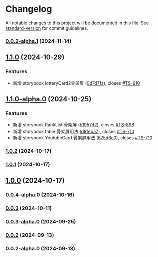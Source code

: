 # Changelog

All notable changes to this project will be documented in this file. See [standard-version](https://github.com/conventional-changelog/standard-version) for commit guidelines.

### [0.0.2-alpha.1](https://github.com/acrool/acrool-react-jackpot/compare/v0.0.2-alpha.0...v0.0.2-alpha.1) (2024-11-14)

## [1.1.0](https://github.com/acrool/acrool-react-jackpot/compare/v1.1.0-alpha.0...v1.1.0) (2024-10-29)


### Features

* 新增 storybook lotteryCard2骨架屏 ([0d7d7fa](https://github.com/acrool/acrool-react-jackpot/commit/0d7d7fa67d9ac1ebe24c2ae68a2b3b91b7b36064)), closes [#TS-910](https://github.com/acrool/acrool-react-jackpot/issues/TS-910)

## [1.1.0-alpha.0](https://github.com/acrool/acrool-react-jackpot/compare/v1.0.2...v1.1.0-alpha.0) (2024-10-25)


### Features

* 新增 storybook RankList 骨架屏 ([b1957d2](https://github.com/acrool/acrool-react-jackpot/commit/b1957d2f1e02c2f216ec72fd24da8213d14811e8)), closes [#TS-898](https://github.com/acrool/acrool-react-jackpot/issues/TS-898)
* 新增 storybook table 骨架屏用法 ([d8feba7](https://github.com/acrool/acrool-react-jackpot/commit/d8feba772a084b75c570175bde6bf245a274c325)), closes [#TS-710](https://github.com/acrool/acrool-react-jackpot/issues/TS-710)
* 新增 storybook YoutubeCard 骨架屏用法 ([675d6c0](https://github.com/acrool/acrool-react-jackpot/commit/675d6c0982869ce97928e7e7dec314988e35d9b5)), closes [#TS-710](https://github.com/acrool/acrool-react-jackpot/issues/TS-710)

### [1.0.2](https://github.com/acrool/acrool-react-jackpot/compare/v1.0.1...v1.0.2) (2024-10-17)

### [1.0.1](https://github.com/acrool/acrool-react-jackpot/compare/v1.0.0...v1.0.1) (2024-10-17)

## [1.0.0](https://github.com/acrool/acrool-react-jackpot/compare/v0.0.4-alpha.0...v1.0.0) (2024-10-17)

### [0.0.4-alpha.0](https://github.com/acrool/acrool-react-jackpot/compare/v0.0.3...v0.0.4-alpha.0) (2024-10-16)

### [0.0.3](https://github.com/acrool/acrool-react-jackpot/compare/v0.0.3-alpha.0...v0.0.3) (2024-10-11)

### [0.0.3-alpha.0](https://github.com/acrool/acrool-react-jackpot/compare/v0.0.2...v0.0.3-alpha.0) (2024-09-25)

### [0.0.2](https://github.com/acrool/acrool-react-jackpot/compare/v0.0.2-alpha.0...v0.0.2) (2024-09-13)

### 0.0.2-alpha.0 (2024-09-13)
